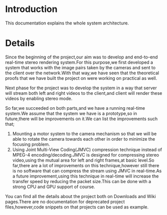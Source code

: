 # Introduction #

This documentation explains the whole system architecture.


# Details #

Since the beginning of the project,our aim was to develop and end-to-end real-time stereo rendering system.For this purpose,we first developed a system that works with the image pairs taken by the cameras and sent to the client over the network.With that way,we have seen that the theoretical proofs that we have built the project on were working on practical as well.

Next phase for the project was to develop the system in a way that server will stream both left and right videos to the client,and client will render these videos by enabling stereo mode.

So far,we succeeded on both parts,and we have a running real-time system.We assume that the system we have is a prototype,so in future,there will be improvements on it.We can list the improvements such that;
  1. Mounting a motor system to the camera mechanism so that we will be able to rotate the camera towards each other in order to minimize the focusing problem.
  1. Using Joint Multi-View Coding(JMVC) compression technique instead of MPEG-4 encoding/decoding.JMVC is designed for compressing stereo video,using the mutual area for left and right frames,at basic level.So far,there are a lot of improvements on this technique,however still there is no software that can compress the stream using JMVC in real-time.As a future improvement,using this technique in real-time will increase the transfer speed by reducing the packet size.This can be done with a strong CPU and GPU support of course.

You can find all the details about the project both on Downloads and Wiki pages.There are no documentation for deprecated project files,however,code snippets on that projects can be used as example.